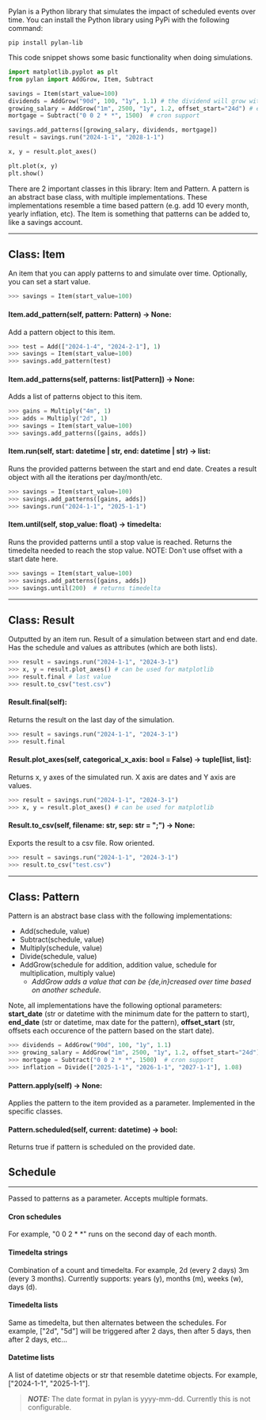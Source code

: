 

Pylan is a Python library that simulates the impact of scheduled events over time. You can install the Python library using PyPi with the following command:

```
pip install pylan-lib
```

This code snippet shows some basic functionality when doing simulations.

```python
import matplotlib.pyplot as plt
from pylan import AddGrow, Item, Subtract

savings = Item(start_value=100)
dividends = AddGrow("90d", 100, "1y", 1.1) # the dividend will grow with 10% each year
growing_salary = AddGrow("1m", 2500, "1y", 1.2, offset_start="24d") # every month 24th
mortgage = Subtract("0 0 2 * *", 1500)  # cron support

savings.add_patterns([growing_salary, dividends, mortgage])
result = savings.run("2024-1-1", "2028-1-1")

x, y = result.plot_axes()

plt.plot(x, y)
plt.show()
```

There are 2 important classes in this library: Item and Pattern. A pattern is an abstract base class, with multiple implementations. These implementations resemble a time based pattern (e.g. add 10 every month, yearly inflation, etc). The Item is something that patterns can be added to, like a savings account.



---
## Class: Item

An item that you can apply patterns to and simulate over time. Optionally, you can
set a start value.

```python
>>> savings = Item(start_value=100)
```

#### Item.add_pattern(self, pattern: Pattern) -> None:


Add a pattern object to this item.

```python
>>> test = Add(["2024-1-4", "2024-2-1"], 1)
>>> savings = Item(start_value=100)
>>> savings.add_pattern(test)
```

#### Item.add_patterns(self, patterns: list[Pattern]) -> None:


Adds a list of patterns object to this item.

```python
>>> gains = Multiply("4m", 1)
>>> adds = Multiply("2d", 1)
>>> savings = Item(start_value=100)
>>> savings.add_patterns([gains, adds])
```

#### Item.run(self, start: datetime | str, end: datetime | str) -> list:


Runs the provided patterns between the start and end date. Creates a result
object with all the iterations per day/month/etc.

```python
>>> savings = Item(start_value=100)
>>> savings.add_patterns([gains, adds])
>>> savings.run("2024-1-1", "2025-1-1")
```

#### Item.until(self, stop_value: float) -> timedelta:


Runs the provided patterns until a stop value is reached. Returns the timedelta
needed to reach the stop value. NOTE: Don't use offset with a start date here.

```python
>>> savings = Item(start_value=100)
>>> savings.add_patterns([gains, adds])
>>> savings.until(200)  # returns timedelta
```


---
## Class: Result

Outputted by an item run. Result of a simulation between start and end date. Has the
schedule and values as attributes (which are both lists).

```python
>>> result = savings.run("2024-1-1", "2024-3-1")
>>> x, y = result.plot_axes() # can be used for matplotlib
>>> result.final # last value
>>> result.to_csv("test.csv")
```

#### Result.final(self):


Returns the result on the last day of the simulation.

```python
>>> result = savings.run("2024-1-1", "2024-3-1")
>>> result.final
```

#### Result.plot_axes(self, categorical_x_axis: bool = False) -> tuple[list, list]:


Returns x, y axes of the simulated run. X axis are dates and Y axis are values.

```python
>>> result = savings.run("2024-1-1", "2024-3-1")
>>> x, y = result.plot_axes() # can be used for matplotlib
```

#### Result.to_csv(self, filename: str, sep: str = ";") -> None:


Exports the result to a csv file. Row oriented.

```python
>>> result = savings.run("2024-1-1", "2024-3-1")
>>> result.to_csv("test.csv")
```


---
## Class: Pattern


Pattern is an abstract base class with the following implementations:
- Add(schedule, value)
- Subtract(schedule, value)
- Multiply(schedule, value)
- Divide(schedule, value)
- AddGrow(schedule for addition, addition value, schedule for multiplication, multiply value)
    - *AddGrow adds a value that can be {de,in}creased over time based on another schedule.*

Note, all implementations have the following optional parameters: __start_date__ (str
or datetime with the minimum date for the pattern to start), __end_date__ (str or
datetime, max date for the pattern), __offset_start__ (str, offsets each occurence of
the pattern based on the start date).

```python
>>> dividends = AddGrow("90d", 100, "1y", 1.1)
>>> growing_salary = AddGrow("1m", 2500, "1y", 1.2, offset_start="24d")
>>> mortgage = Subtract("0 0 2 * *", 1500)  # cron support
>>> inflation = Divide(["2025-1-1", "2026-1-1", "2027-1-1"], 1.08)
```

#### Pattern.apply(self) -> None:


Applies the pattern to the item provided as a parameter. Implemented in the
specific classes.

#### Pattern.scheduled(self, current: datetime) -> bool:


Returns true if pattern is scheduled on the provided date.



## Schedule
---

Passed to patterns as a parameter. Accepts multiple formats.

#### Cron schedules
For example, "0 0 2 * *" runs on the second day of each month.

#### Timedelta strings
Combination of a count and timedelta. For example, 2d (every 2 days) 3m (every 3 months). Currently supports: years (y), months (m), weeks (w), days (d).

#### Timedelta lists
Same as timedelta, but then alternates between the schedules. For example, ["2d", "5d"] will be triggered after 2 days, then after 5 days, then after 2 days, etc...

#### Datetime lists
A list of datetime objects or str that resemble datetime objects. For example, ["2024-1-1", "2025-1-1"].

> **_NOTE:_**  The date format in pylan is yyyy-mm-dd. Currently this is not configurable.


